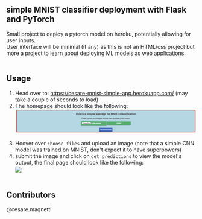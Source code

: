 ## simple MNIST classifier deployment with Flask and PyTorch

Small project to deploy a pytorch model on heroku, potentially allowing for user inputs.<br> 
User interface will be minimal (if any) as this is not an HTML/css project but more a project to learn about deploying ML models as web applications.<br><br>


## Usage

1. Head over to: https://cesare-mnist-simple-app.herokuapp.com/ (may take a couple of seconds to load)<br>
2. The homepage should look like the following:<br>
![alt text](readme_images/homepage.png "homepage")<br><br>
3. Hoover over ```choose files``` and upload an image (note that a simple CNN model was trained on MNIST, don't expect it to have superpowers)<br>
4. submit the image and click on ```get predictions``` to view the model's output, the final page should look like the following:<br>
<img align="center" src=“/readme_images/prediction.png” /><br><br>

## Contributors
@cesare.magnetti

